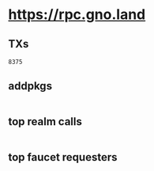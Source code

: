 # https://rpc.gno.land

## TXs
```
8375
```

## addpkgs
```
```

## top realm calls
```
```

## top faucet requesters
```
```

